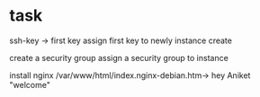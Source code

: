 # task

ssh-key -> first key
assign first key to newly instance create

create a security group
assign a security group to instance


install nginx
/var/www/html/index.nginx-debian.htm-> hey Aniket "welcome"